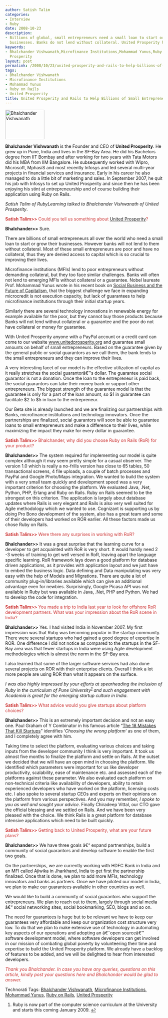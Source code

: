 ```yaml
---
author: Satish Talim
categories:
- Interview
- Ruby
date: 2008-10-23
description:
- Billions of global, small entrepreneurs need a small loan to start or grow their
  businesses. Banks do not lend without collateral. United Prosperity helps them.
keywords:
- Bhalchander Vishwanath,Microfinance Institutions,Mohammad Yunus,Ruby on Rails,United
  Prosperity
layout: post
permalink: /2008/10/23/united-prosperity-and-rails-to-help-billions-of-small-entrepreneurs/
tags:
- Bhalchander Vishwanath
- Microfinance Institutions
- Mohammad Yunus
- Ruby on Rails
- United Prosperity
title: United Prosperity and Rails to Help Billions of Small Entrepreneurs
---
```


<div>
  <p>
    <img class="alignleft" title="Bhalchander Vishwanath" src="http://www.rubylearning.com/images/bala.jpg" alt="Bhalchander Vishwanath" width="125" height="94" />
  </p>
  
  <p>
    <strong>Bhalchander Vishwanath</strong> is the Founder and CEO of <strong>United Prosperity</strong>. He grew up in Pune, India and lives in the SF-Bay Area. He did his Bachelors degree from IIT Bombay and after working for two years with Tata Motors did his MBA from IIM Bangalore. He subsequently worked with Wipro, Microsoft, MphasiS and most recently Infosys and led several multi-year projects in financial services and insurance. Early in his career he also managed to do a little bit of marketing and sales. In September 2007, he quit his job with Infosys to set up United Prosperity and since then he has been enjoying his stint at entrepreneurship and of course building their application using Ruby on Rails.
  </p>
  
  <p>
    <em>Satish Talim of RubyLearning talked to Bhalchander Vishwanath of United Prosperity</em>.
  </p>
  
  <p>
    <span style="color:#CC3333;"><strong>Satish Talim>></strong> Could you tell us something about <a href="http://www.unitedprosperity.org/">United Prosperity</a>?</span>
  </p>
  
  <p>
    <strong>Bhalchander>></strong> Sure.
  </p>
  
  <p class="alert">
    There are billions of small entrepreneurs all over the world who need a small loan to start or grow their businesses. However banks will not lend to them without collateral. Most of these small entrepreneurs are poor and have no collateral, thus they are denied access to capital which is so crucial to improving their lives.
  </p>
  
  <p>
    Microfinance institutions (MFIs) lend to poor entrepreneurs without demanding collateral, but they too face similar challenges. Banks will often not lend to emerging MFIs without collateral or a guarantee. Nobel laureate Prof. Mohammad Yunus wrote in his recent book on <a href="http://tinyurl.com/5ndhbg">Social Business and the Future of Capitalism</a>, that the biggest challenge we face in expanding microcredit is not execution capacity, but lack of guarantees to help microfinance institutions through their initial startup years.
  </p>
  
  <p>
    Similarly there are several technology innovations in renewable energy for example available for the poor, but they cannot buy those products because Banks will not lend without collateral or a guarantee and the poor do not have collateral or money for guarantee.
  </p>
  
  <p>
    With United Prosperity anyone with a PayPal account or a credit card can come to our website <a href="http://www.unitedprosperity.org/">www.unitedprosperity.org</a> and guarantee small amounts on behalf of small entrepreneurs. Based on the guarantee given by the general public or social guarantors as we call them, the bank lends to the small entrepreneurs and they can improve their lives.
  </p>
  
  <p>
    A very interesting facet of our model is the effective utilization of capital as it really stretches the social guarantorâ€™s dollar. The guarantee social guarantor is not a donation. Once the loan to the entrepreneur is paid back, the social guarantors can take their money back or support other entrepreneurs. The biggest strength of the guarantee model is that the guarantee is only for a part of the loan amount, so $1 in guarantee can facilitate $2 to $5 in loan to the entrepreneur.
  </p>
  
  <p>
    Our Beta site is already launched and we are finalizing our partnerships with Banks, microfinance institutions and technology innovators. Once the partnerships are finalized, social guarantors will soon be able to guarantee loans to small entrepreneurs and make a difference to their lives, while maximizing the impact they make for every dollar in guarantee.
  </p>
  
  <p>
    <span style="color:#CC3333;"><strong>Satish Talim>></strong> Bhalchander, why did you choose Ruby on Rails (RoR) for your product?</span>
  </p>
  
  <p>
    <strong>Bhalchander>></strong> The system required for implementing our model is quite complex although it may seem pretty simple for a casual observer. The version 1.0 which is really a no-frills version has close to 65 tables, 50 transactional screens, 4 file uploads, a couple of batch processes and PayPal and Google Photo/Maps integration. We wanted to build the system with a very small team quickly and development speed was a very important criterion for choosing the platform. We evaluated Java, .Net, Python, PHP, Erlang and Ruby on Rails. Ruby on Rails seemed to be the strongest on this criterion. The application is largely about database updates where Rails is very elegant and Rails is also very well suited for Agile methodology which we wanted to use. Cognizant is supporting us by doing Pro Bono development of the system, also has a great team and some of their developers had worked on ROR earlier. All these factors made us chose Ruby on Rails.
  </p>
  
  <p>
    <span style="color:#CC3333;"><strong>Satish Talim>></strong> Were there any surprises in working with RoR?</span>
  </p>
  
  <p>
    <strong>Bhalchander>></strong> It was a great surprise that the learning curve for a developer to get acquainted with RoR is very short. It would hardly need 2 -3 weeks of training to get well versed in RoR, leaving apart the language specific learning. RoR framework lays down a good platform for database driven applications, as it provides with application layout and we just have to embed the business logic. Data defining and Data manipulating was very easy with the help of Models and Migrations. There are quite a lot of community plug-in/libraries available which can give an additional advantage even for newbies. Surprisingly, Google Picasa API was not available in Ruby but was available in Java, .Net, PHP and Python. We had to develop the code for integration.
  </p>
  
  <p>
    <span style="color:#CC3333;"><strong>Satish Talim>></strong> You made a trip to India last year to look for offshore RoR development partners. What was your impression about the RoR scene in India?</span>
  </p>
  
  <p>
    <strong>Bhalchander>></strong> Yes. I had visited India in November 2007. My first impression was that Ruby was becoming popular in the startup community. There were several startups who had gained a good degree of expertise in ROR. One difference I did not notice as compared to the startups in the SF- Bay area was that fewer startups in India were using Agile development methodologies which is almost the norm in the SF-Bay area.
  </p>
  
  <p>
    I also learned that some of the larger software services had also done several projects on ROR with their enterprise clients. Overall I think a lot more people are using ROR than what it appears on the surface.
  </p>
  
  <p>
    <em>I was also highly impressed by your efforts at spearheading the inclusion of Ruby in the curriculum of Pune University<sup class='footnote'><a href='#fn-695-1' id='fnref-695-1'>1</a></sup> and such engagement with Academia is great for the emerging startup culture in India</em>.
  </p>
  
  <p>
    <span style="color:#CC3333;"><strong>Satish Talim>></strong> What advice would you give startups about platform choices?</span>
  </p>
  
  <p>
    <strong>Bhalchander>></strong> This is an extremely important decision and not an easy one. Paul Graham of Y Combinator in his famous article &#8220;<a href="http://www.paulgraham.com/startupmistakes.html">The 18 Mistakes That Kill Startups</a>&#8221; identifies &#8216;<em>Choosing the wrong platform</em>&#8216; as one of them, and I completely agree with him.
  </p>
  
  <p>
    Taking time to select the platform, evaluating various choices and taking inputs from the developer community I think is very important. It took us almost five months to finalize the platform and settle on Rails. At the outset we decided that we will have an open mind in choosing the platform. We identified which parameters were important for us like developer productivity, scalability, ease of maintenance etc. and assessed each of the platforms against these parameter. We also evaluated each platform on non-technical criteria like availability of developers, ability to retain experienced developers who have worked on the platform, licensing costs etc. I also spoke to several startup CEOs and experts on their opinions on the platform from various perspectives. And you may remember, <em>I spoke to you as well and sought your advice</em>. Finally Chiradeep Vittal, our CTO gave the official blessing and we settled on Rails. And we have been very pleased with the choice. We think Rails is a great platform for database intensive applications which need to be built quickly.
  </p>
  
  <p>
    <span style="color:#CC3333;"><strong>Satish Talim>></strong> Getting back to United Prosperity, what are your future plans?</span>
  </p>
  
  <p>
    <strong>Bhalchander>></strong> We have three goals â€“ expand partnerships, build a community of social guarantors and develop software to enable the first two goals.
  </p>
  
  <p>
    On the partnerships, we are currently working with HDFC Bank in India and an MFI called Ajiwika in Jharkhand, India to get first the partnership finalized. Once that is done, we plan to add more MFIs, technology innovators and banks as partners. Once we have piloted our model in India, we plan to make our guarantees available in other countries as well.
  </p>
  
  <p>
    We would like to build a community of social guarantors who support the entrepreneurs. We plan to reach out to them, largely through social media â€“ social networking sites, social bookmarking, SEO, blogs and so on.
  </p>
  
  <p>
    The need for guarantees is huge but to be relevant we have to keep our guarantees very affordable and keep our organization cost structure very low. To do that we plan to make extensive use of technology in automating key aspects of our operations and adopting an â€˜open sourceâ€™ software development model, where software developers can get involved in our mission of combating global poverty by volunteering their time and expertise to build the United Prosperity platform. We already have a backlog of features to be added, and we will be delighted to hear from interested developers.
  </p>
  
  <p>
    <span style="color:#CC3333;"><em>Thank you Bhalchander. In case you have any queries, questions on this article, kindly post your questions here and Bhalchander would be glad to answer.</em></span>
  </p>
</div>

Technorati Tags: <a href="http://technorati.com/tag/Bhalchander+Vishwanath" rel="tag">Bhalchander Vishwanath</a>, <a href="http://technorati.com/tag/Microfinance+Institutions" rel="tag">Microfinance Institutions</a>, <a href="http://technorati.com/tag/Mohammad+Yunus" rel="tag">Mohammad Yunus</a>, <a href="http://technorati.com/tag/Ruby+on+Rails" rel="tag">Ruby on Rails</a>, <a href="http://technorati.com/tag/United+Prosperity" rel="tag">United Prosperity</a>

<div class='footnotes'>
  <div class='footnotedivider'>
  </div>
  
  <ol>
    <li id='fn-695-1'>
      Ruby is now part of the computer science curriculum at the University and starts this coming January 2009. <span class='footnotereverse'><a href='#fnref-695-1'>&#8617;</a></span>
    </li>
  </ol>
</div>
